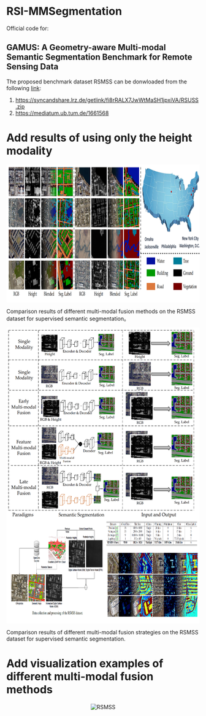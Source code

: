 # RSI-MMSegmentation

Official code for:
## GAMUS: A Geometry-aware Multi-modal Semantic Segmentation Benchmark for Remote Sensing Data

The proposed benchmark dataset RSMSS can be donwloaded from the following [link](https://syncandshare.lrz.de/getlink/fi8rRALX7JwWtMaSH1jpxiVA/RSUSS.zip):
1. https://syncandshare.lrz.de/getlink/fi8rRALX7JwWtMaSH1jpxiVA/RSUSS.zip
2. https://mediatum.ub.tum.de/1661568

# Add results of using only the height modality

<div  align="center">    
 <img src="resources/gamus.png" width = "1013" height = "360" alt="GAMUS" align=center />
</div>

  Comparison results of different multi-modal fusion methods on the RSMSS dataset for supervised semantic segmentation。

<div  align="center">    
 <img src="resources/cnn_fuse.png" width = "620" height = "502" alt="GAMUS" align=center />
</div>

<div  align="center">    
 <img src="resources/RSMSS.png" width = "990" height = "270" alt="RSMSS" align=center />
</div>

  Comparison results of different multi-modal fusion strategies on the RSMSS dataset for supervised semantic segmentation.

# Add visualization examples of different multi-modal fusion methods

<div  align="center">    
 <img src="resources/vis1.png" width = "800" height = "360" alt="RSMSS" align=center />
</div>


